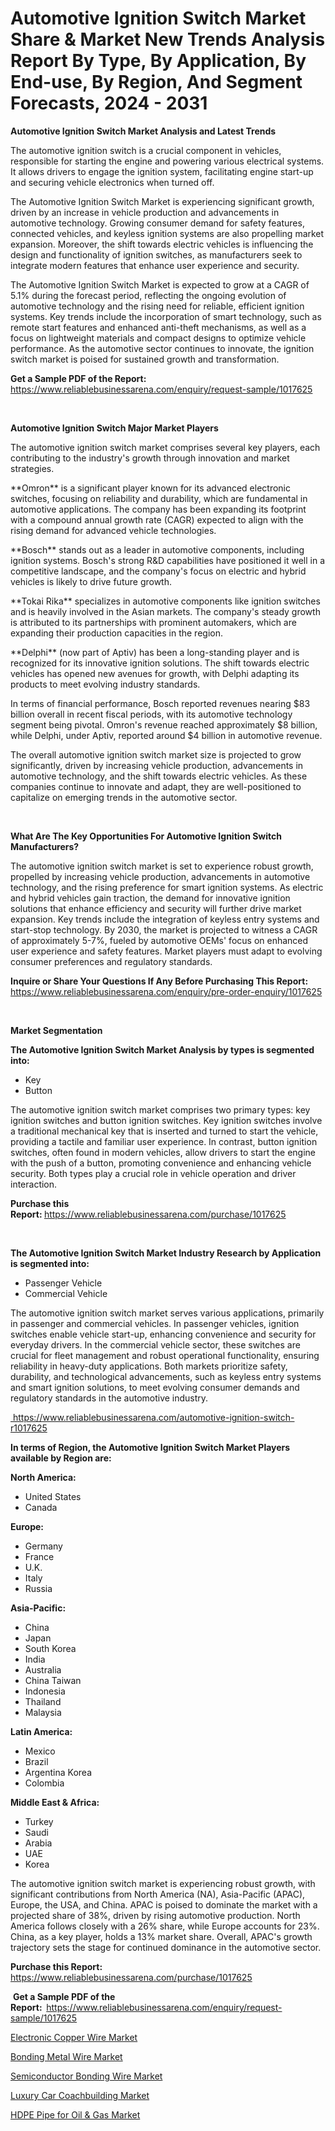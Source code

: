 <p><h1>Automotive Ignition Switch Market Share & Market New Trends Analysis Report By Type, By Application, By End-use, By Region, And Segment Forecasts, 2024 - 2031</h1></p><p><strong>Automotive Ignition Switch Market Analysis and Latest Trends</strong></p>
<p><p>The automotive ignition switch is a crucial component in vehicles, responsible for starting the engine and powering various electrical systems. It allows drivers to engage the ignition system, facilitating engine start-up and securing vehicle electronics when turned off. </p><p>The Automotive Ignition Switch Market is experiencing significant growth, driven by an increase in vehicle production and advancements in automotive technology. Growing consumer demand for safety features, connected vehicles, and keyless ignition systems are also propelling market expansion. Moreover, the shift towards electric vehicles is influencing the design and functionality of ignition switches, as manufacturers seek to integrate modern features that enhance user experience and security.</p><p>The Automotive Ignition Switch Market is expected to grow at a CAGR of 5.1% during the forecast period, reflecting the ongoing evolution of automotive technology and the rising need for reliable, efficient ignition systems. Key trends include the incorporation of smart technology, such as remote start features and enhanced anti-theft mechanisms, as well as a focus on lightweight materials and compact designs to optimize vehicle performance. As the automotive sector continues to innovate, the ignition switch market is poised for sustained growth and transformation.</p></p>
<p><strong>Get a Sample PDF of the Report:&nbsp;</strong> <a href="https://www.reliablebusinessarena.com/enquiry/request-sample/1017625?utm_campaign=1726&utm_medium=2&utm_source=Github&utm_content=ia&utm_term=02112024&utm_id=automotive-ignition-switch">https://www.reliablebusinessarena.com/enquiry/request-sample/1017625</a></p>
<p>&nbsp;</p>
<p><strong>Automotive Ignition Switch Major Market Players</strong></p>
<p><p>The automotive ignition switch market comprises several key players, each contributing to the industry's growth through innovation and market strategies. </p><p>**Omron** is a significant player known for its advanced electronic switches, focusing on reliability and durability, which are fundamental in automotive applications. The company has been expanding its footprint with a compound annual growth rate (CAGR) expected to align with the rising demand for advanced vehicle technologies.</p><p>**Bosch** stands out as a leader in automotive components, including ignition systems. Bosch's strong R&D capabilities have positioned it well in a competitive landscape, and the company's focus on electric and hybrid vehicles is likely to drive future growth.</p><p>**Tokai Rika** specializes in automotive components like ignition switches and is heavily involved in the Asian markets. The company's steady growth is attributed to its partnerships with prominent automakers, which are expanding their production capacities in the region.</p><p>**Delphi** (now part of Aptiv) has been a long-standing player and is recognized for its innovative ignition solutions. The shift towards electric vehicles has opened new avenues for growth, with Delphi adapting its products to meet evolving industry standards.</p><p>In terms of financial performance, Bosch reported revenues nearing $83 billion overall in recent fiscal periods, with its automotive technology segment being pivotal. Omron's revenue reached approximately $8 billion, while Delphi, under Aptiv, reported around $4 billion in automotive revenue.</p><p>The overall automotive ignition switch market size is projected to grow significantly, driven by increasing vehicle production, advancements in automotive technology, and the shift towards electric vehicles. As these companies continue to innovate and adapt, they are well-positioned to capitalize on emerging trends in the automotive sector.</p></p>
<p>&nbsp;</p>
<p><strong>What Are The Key Opportunities For Automotive Ignition Switch Manufacturers?</strong></p>
<p><p>The automotive ignition switch market is set to experience robust growth, propelled by increasing vehicle production, advancements in automotive technology, and the rising preference for smart ignition systems. As electric and hybrid vehicles gain traction, the demand for innovative ignition solutions that enhance efficiency and security will further drive market expansion. Key trends include the integration of keyless entry systems and start-stop technology. By 2030, the market is projected to witness a CAGR of approximately 5-7%, fueled by automotive OEMs' focus on enhanced user experience and safety features. Market players must adapt to evolving consumer preferences and regulatory standards.</p></p>
<p><strong>Inquire or Share Your Questions If Any Before Purchasing This Report:</strong> <a href="https://www.reliablebusinessarena.com/enquiry/pre-order-enquiry/1017625?utm_campaign=1726&utm_medium=2&utm_source=Github&utm_content=ia&utm_term=02112024&utm_id=automotive-ignition-switch">https://www.reliablebusinessarena.com/enquiry/pre-order-enquiry/1017625</a></p>
<p>&nbsp;</p>
<p><strong>Market Segmentation</strong></p>
<p><strong>The Automotive Ignition Switch Market Analysis by types is segmented into:</strong></p>
<p><ul><li>Key</li><li>Button</li></ul></p>
<p><p>The automotive ignition switch market comprises two primary types: key ignition switches and button ignition switches. Key ignition switches involve a traditional mechanical key that is inserted and turned to start the vehicle, providing a tactile and familiar user experience. In contrast, button ignition switches, often found in modern vehicles, allow drivers to start the engine with the push of a button, promoting convenience and enhancing vehicle security. Both types play a crucial role in vehicle operation and driver interaction.</p></p>
<p><strong>Purchase this Report:&nbsp;</strong><a href="https://www.reliablebusinessarena.com/purchase/1017625?utm_campaign=1726&utm_medium=2&utm_source=Github&utm_content=ia&utm_term=02112024&utm_id=automotive-ignition-switch">https://www.reliablebusinessarena.com/purchase/1017625</a></p>
<p>&nbsp;</p>
<p><strong>The Automotive Ignition Switch Market Industry Research by Application is segmented into:</strong></p>
<p><ul><li>Passenger Vehicle</li><li>Commercial Vehicle</li></ul></p>
<p><p>The automotive ignition switch market serves various applications, primarily in passenger and commercial vehicles. In passenger vehicles, ignition switches enable vehicle start-up, enhancing convenience and security for everyday drivers. In the commercial vehicle sector, these switches are crucial for fleet management and robust operational functionality, ensuring reliability in heavy-duty applications. Both markets prioritize safety, durability, and technological advancements, such as keyless entry systems and smart ignition solutions, to meet evolving consumer demands and regulatory standards in the automotive industry.</p></p>
<p><a href="https://www.reliablebusinessarena.com/automotive-ignition-switch-r1017625?utm_campaign=1726&utm_medium=2&utm_source=Github&utm_content=ia&utm_term=02112024&utm_id=automotive-ignition-switch">&nbsp;https://www.reliablebusinessarena.com/automotive-ignition-switch-r1017625</a></p>
<p><strong>In terms of Region, the Automotive Ignition Switch Market Players available by Region are:</strong></p>
<p>
    <p> <strong> North America: </strong>
        <ul>
            <li>United States</li>
            <li>Canada</li>
        </ul>
        </p> 
    <p> <strong> Europe: </strong>
        <ul>
            <li>Germany</li>
            <li>France</li>
            <li>U.K.</li>
            <li>Italy</li>
            <li>Russia</li>
        </ul>
        </p> 
    <p> <strong> Asia-Pacific: </strong>
        <ul>
            <li>China</li>
            <li>Japan</li>
            <li>South Korea</li>
            <li>India</li>
            <li>Australia</li>
            <li>China Taiwan</li>
            <li>Indonesia</li>
            <li>Thailand</li>
            <li>Malaysia</li>
        </ul>
        </p> 
    <p> <strong> Latin America: </strong>
        <ul>
            <li>Mexico</li>
            <li>Brazil</li>
            <li>Argentina Korea</li>
            <li>Colombia</li>
        </ul>
        </p> 
    <p> <strong> Middle East & Africa: </strong>
        <ul>
            <li>Turkey</li>
            <li>Saudi</li>
            <li>Arabia</li>
            <li>UAE</li>
            <li>Korea</li>
        </ul>
    </p>
    </p>
<p><p>The automotive ignition switch market is experiencing robust growth, with significant contributions from North America (NA), Asia-Pacific (APAC), Europe, the USA, and China. APAC is poised to dominate the market with a projected share of 38%, driven by rising automotive production. North America follows closely with a 26% share, while Europe accounts for 23%. China, as a key player, holds a 13% market share. Overall, APAC's growth trajectory sets the stage for continued dominance in the automotive sector.</p></p>
<p><strong>Purchase this Report: </strong><a href="https://www.reliablebusinessarena.com/purchase/1017625?utm_campaign=1726&utm_medium=2&utm_source=Github&utm_content=ia&utm_term=02112024&utm_id=automotive-ignition-switch">https://www.reliablebusinessarena.com/purchase/1017625</a></p>
<p>&nbsp;<strong>Get a Sample PDF of the Report:&nbsp;&nbsp;</strong><a href="https://www.reliablebusinessarena.com/enquiry/request-sample/1017625?utm_campaign=1726&utm_medium=2&utm_source=Github&utm_content=ia&utm_term=02112024&utm_id=automotive-ignition-switch">https://www.reliablebusinessarena.com/enquiry/request-sample/1017625</a></p>
<p><strong></strong></p>
<p><p><a href="https://www.linkedin.com/pulse/navigating-global-electronic-copper-wire-market-from-trends-strategy-gbw3c?utm_campaign=1726&utm_medium=2&utm_source=Github&utm_content=ia&utm_term=02112024&utm_id=automotive-ignition-switch">Electronic Copper Wire Market</a></p><p><a href="https://www.linkedin.com/pulse/future-trends-global-bonding-metal-wire-market-insights-analysis-psvsc?utm_campaign=1726&utm_medium=2&utm_source=Github&utm_content=ia&utm_term=02112024&utm_id=automotive-ignition-switch">Bonding Metal Wire Market</a></p><p><a href="https://www.linkedin.com/pulse/emerging-technologies-reshaping-semiconductor-bonding-wire-market-8mtyc?utm_campaign=1726&utm_medium=2&utm_source=Github&utm_content=ia&utm_term=02112024&utm_id=automotive-ignition-switch">Semiconductor Bonding Wire Market</a></p><p><a href="https://github.com/ParvinKhatun77/Market-Research-Report-List-1/blob/main/luxury-car-coachbuilding-market.md?utm_campaign=1726&utm_medium=2&utm_source=Github&utm_content=ia&utm_term=02112024&utm_id=automotive-ignition-switch">Luxury Car Coachbuilding Market</a></p><p><a href="https://www.linkedin.com/pulse/decoding-hdpe-pipe-oil-gas-market-signals-growth-algorithms-snz7c?utm_campaign=1726&utm_medium=2&utm_source=Github&utm_content=ia&utm_term=02112024&utm_id=automotive-ignition-switch">HDPE Pipe for Oil & Gas Market</a></p></p>